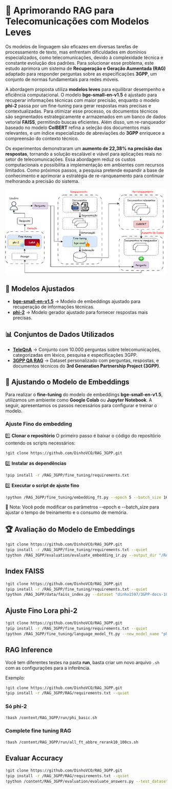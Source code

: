 # 📡 Aprimorando RAG para Telecomunicações com Modelos Leves  

Os modelos de linguagem são eficazes em diversas tarefas de processamento de texto, mas enfrentam dificuldades em domínios especializados, como telecomunicações, devido à complexidade técnica e constante evolução dos padrões. Para solucionar esse problema, este estudo aprimora um sistema de **Recuperação e Geração Aumentada (RAG)** adaptado para responder perguntas sobre as especificações **3GPP**, um conjunto de normas fundamentais para redes móveis.  

A abordagem proposta utiliza **modelos leves** para equilibrar desempenho e eficiência computacional. O modelo **bge-small-en-v1.5** é ajustado para recuperar informações técnicas com maior precisão, enquanto o modelo **phi-2** passa por um fine-tuning para gerar respostas mais precisas e contextualizadas. Para otimizar esse processo, os documentos técnicos são segmentados estrategicamente e armazenados em um banco de dados vetorial **FAISS**, permitindo buscas eficientes. Além disso, um re-ranqueador baseado no modelo **ColBERT** refina a seleção dos documentos mais relevantes, e um índice especializado de abreviações do **3GPP** enriquece a compreensão do contexto técnico.  

Os experimentos demonstraram um **aumento de 22,38% na precisão das respostas**, tornando a solução escalável e viável para aplicações reais no setor de telecomunicações. Essa abordagem reduz os custos computacionais e possibilita a implementação em ambientes com recursos limitados. Como próximos passos, a pesquisa pretende expandir a base de conhecimento e aprimorar a estratégia de re-ranqueamento para continuar melhorando a precisão do sistema.  


![3GPP RAG Fine tuning](./paper/RAG_3gpp_FT.drawio.png)


## 📌 Modelos Ajustados  

- **[bge-small-en-v1.5](https://huggingface.co/dinho1597/bge-small-qa-telecom-ft)** → Modelo de embeddings ajustado para recuperação de informações técnicas.  
- **[phi-2](https://huggingface.co/dinho1597/phi-2-telecom-ft-v1_test)** → Modelo gerador ajustado para fornecer respostas mais precisas.  

## 📊 Conjuntos de Dados Utilizados  

- **[TeleQnA](https://huggingface.co/datasets/dinho1597/3GPP-QA-MultipleChoice)** → Conjunto com 10.000 perguntas sobre telecomunicações, categorizadas em léxico, pesquisa e especificações 3GPP.  
- **[3GPP QA RAG](https://huggingface.co/datasets/dinho1597/3GPP_QA_RAG)** → Dataset personalizado com perguntas, respostas, e documentos técnicos do **3rd Generation Partnership Project (3GPP)**.  


## 🎯 Ajustando o Modelo de Embeddings  

Para realizar o **fine-tuning** do modelo de embeddings **bge-small-en-v1.5**, utilizamos um ambiente como **Google Colab** ou **Jupyter Notebook**. A seguir, apresentamos os passos necessários para configurar e treinar o modelo.  

###  Ajuste Fino do embedding

1️⃣ **Clonar o repositório**
O primeiro passo é baixar o código do repositório contendo os scripts necessários:  
```bash
!git clone https://github.com/DinhoVCO/RAG_3GPP.git
```
2️⃣ **Instalar as dependências**
```bash
!pip install -r /RAG_3GPP/fine_tuning/requirements.txt 
```
3️⃣ **Executar o script de ajuste fino**
```bash
!python /RAG_3GPP/fine_tuning/embedding_ft.py --epoch 5 --batch_size 16 --output_dir "/RAG_3GPP/models"
```
📌 Nota: Você pode modificar os parâmetros --epoch e --batch_size para ajustar o tempo de treinamento e o consumo de memória.

## 🏆 Avaliação do Modelo de Embeddings  

```bash
!git clone https://github.com/DinhoVCO/RAG_3GPP.git
!pip install -r /RAG_3GPP/fine_tuning/requirements.txt --quiet
!python /RAG_3GPP/evaluation/evaluate_embedding_ir.py --output_dir "/RAG_3GPP/results" --models_dir "/RAG_3GPP/models/embedding"
```

## Index FAISS 
```bash
!git clone https://github.com/DinhoVCO/RAG_3GPP.git
!pip install -r /RAG_3GPP/fine_tuning/requirements.txt --quiet
!python /RAG_3GPP/data/faiss_index.py --dataset "dinho1597/3GPP-docs-100cs" --output "/RAG_3GPP/index"
```

## Ajuste Fino Lora phi-2
```bash
!git clone https://github.com/DinhoVCO/RAG_3GPP.git
!pip install -r /RAG_3GPP/fine_tuning/requirements.txt --quiet
!python /RAG_3GPP/fine_tuning/language_model_ft.py --new_model_name "phi-10e-5bs" --num_epochs 10 --batch_size 5 --save_path "/RAG_3GPP/models/adapters" --train_dataset_name "dinho1597/3GPP_QA_RAG"
```

## RAG Inference 
Você tem diferentes testes na pasta **run**, basta criar um novo arquivo `.sh` com as configurações para a inferência.  

Exemplo:
```bash
!git clone https://github.com/DinhoVCO/RAG_3GPP.git
!pip install -r /RAG_3GPP/RAG/requirements.txt --quiet
```
### Só phi-2

```bash
!bash /content/RAG_3GPP/run/phi_basic.sh
```

### Complete fine tuning RAG
```bash
!bash /content/RAG_3GPP/run/all_ft_abbre_rerank10_100cs.sh
```

## Evaluar Accuracy

```bash
!git clone https://github.com/DinhoVCO/RAG_3GPP.git
!pip install -r /RAG_3GPP/RAG/requirements.txt --quiet
!python /content/RAG_3GPP/evaluation/evaluate_answers.py --test_dataset "dinho1597/3GPP-QA-MultipleChoice" --save_path "/RAG_3GPP/results" --results_path "/RAG_3GPP/results/all_ft_abbre_rerank10_100cs_results.csv"
```